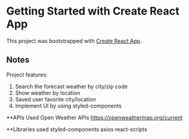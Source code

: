 # Getting Started with Create React App

This project was bootstrapped with [Create React App](https://github.com/facebook/create-react-app).

## Notes

Project features:

1. Search the forecast weather by city/zip code
2. Show weather by location
3. Saved user favorite city/location
4. Implement UI by using styled-components

**APIs Used
Open Weather APIs
https://openweathermap.org/current

**Libraries used
styled-components
axios
react-scripts
